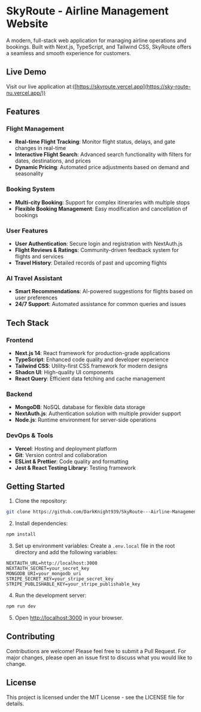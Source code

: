 # SkyRoute - Airline Management Website

A modern, full-stack web application for managing airline operations and bookings. Built with Next.js, TypeScript, and Tailwind CSS, SkyRoute offers a seamless and smooth experience for customers.

## Live Demo

Visit our live application at:([https://skyroute.vercel.app](https://sky-route-nu.vercel.app/))

## Features

### Flight Management
- **Real-time Flight Tracking**: Monitor flight status, delays, and gate changes in real-time
- **Interactive Flight Search**: Advanced search functionality with filters for dates, destinations, and prices
- **Dynamic Pricing**: Automated price adjustments based on demand and seasonality

### Booking System
- **Multi-city Booking**: Support for complex itineraries with multiple stops
- **Flexible Booking Management**: Easy modification and cancellation of bookings

### User Features
- **User Authentication**: Secure login and registration with NextAuth.js
- **Flight Reviews & Ratings**: Community-driven feedback system for flights and services
- **Travel History**: Detailed records of past and upcoming flights

### AI Travel Assistant
- **Smart Recommendations**: AI-powered suggestions for flights based on user preferences
- **24/7 Support**: Automated assistance for common queries and issues

## Tech Stack

### Frontend
- **Next.js 14**: React framework for production-grade applications
- **TypeScript**: Enhanced code quality and developer experience
- **Tailwind CSS**: Utility-first CSS framework for modern designs
- **Shadcn UI**: High-quality UI components
- **React Query**: Efficient data fetching and cache management

### Backend
- **MongoDB**: NoSQL database for flexible data storage
- **NextAuth.js**: Authentication solution with multiple provider support
- **Node.js**: Runtime environment for server-side operations

### DevOps & Tools
- **Vercel**: Hosting and deployment platform
- **Git**: Version control and collaboration
- **ESLint & Prettier**: Code quality and formatting
- **Jest & React Testing Library**: Testing framework


## Getting Started

1. Clone the repository:
```bash
git clone https://github.com/DarkKnight939/SkyRoute---Airline-Management-Website.git
```

2. Install dependencies:
```bash
npm install
```

3. Set up environment variables:
Create a `.env.local` file in the root directory and add the following variables:
```
NEXTAUTH_URL=http://localhost:3000
NEXTAUTH_SECRET=your_secret_key
MONGODB_URI=your_mongodb_uri
STRIPE_SECRET_KEY=your_stripe_secret_key
STRIPE_PUBLISHABLE_KEY=your_stripe_publishable_key
```

4. Run the development server:
```bash
npm run dev
```

5. Open [http://localhost:3000](http://localhost:3000) in your browser.

## Contributing

Contributions are welcome! Please feel free to submit a Pull Request. For major changes, please open an issue first to discuss what you would like to change.

## License

This project is licensed under the MIT License - see the LICENSE file for details.
